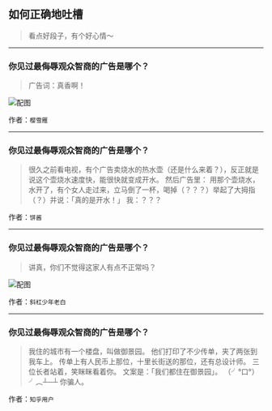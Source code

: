 ## 如何正确地吐槽

> 看点好段子，有个好心情～


 
---

### 你见过最侮辱观众智商的广告是哪个？

> 广告词：真香啊！



![配图](http://pic2.zhimg.com/70/b75a0692051e8e496bb790731c85989d_b.jpg)


作者：`樱雪雁`

---

### 你见过最侮辱观众智商的广告是哪个？

> 很久之前看电视，有个广告卖烧水的热水壶（还是什么来着？），反正就是说这个壶烧水速度快，能很快就变成开水。
> 然后广告里：
> 用那个壶烧水，水开了，有个女人走过来，立马倒了一杯，喝掉（？？？）举起了大拇指（？）并说：「真的是开水！」
> 我：？？？


作者：`饼酱`

---

### 你见过最侮辱观众智商的广告是哪个？

> 讲真，你们不觉得这家人有点不正常吗？



![配图](http://pic4.zhimg.com/70/v2-509ff63b0816dab7103bd71469e0774b_b.jpg)


作者：`斜杠少年老白`

---

### 你见过最侮辱观众智商的广告是哪个？

> 我住的城市有一个楼盘，叫做御景园。
> 他们打印了不少传单，夹了两张到我车上。
> 传单上有人民币上那位，十里长街送的那位，还有总设计师。
> 三位长者站着，笑眯眯看着你。
> 文案是：「我们都住在御景园」。
> （╯°口°）╯︵┴─┴ 你骗人。


作者：`知乎用户`